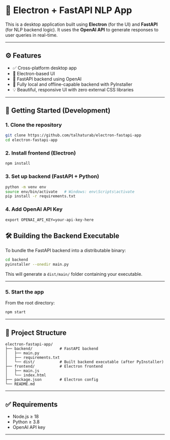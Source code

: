 # 🧠 Electron + FastAPI NLP App

This is a desktop application built using **Electron** (for the UI) and **FastAPI** (for NLP backend logic). It uses the **OpenAI API** to generate responses to user queries in real-time.

---

## ⚙️ Features

- ✅ Cross-platform desktop app
- 🎯 Electron-based UI
- 🚀 FastAPI backend using OpenAI
- 🧩 Fully local and offline-capable backend with PyInstaller
- 💡 Beautiful, responsive UI with zero external CSS libraries

---

## 🚀 Getting Started (Development)

### 1. Clone the repository

```bash
git clone https://github.com/talhaturab/electron-fastapi-app
cd electron-fastapi-app
```

### 2. Install frontend (Electron)

```bash
npm install
```

### 3. Set up backend (FastAPI + Python)

```bash
python -m venv env
source env/bin/activate   # Windows: env\Scripts\activate
pip install -r requirements.txt
```

### 4. Add OpenAI API Key

```
export OPENAI_API_KEY=your-api-key-here
```

## 🛠 Building the Backend Executable

To bundle the FastAPI backend into a distributable binary:

```bash
cd backend
pyinstaller --onedir main.py
```

This will generate a `dist/main/` folder containing your executable.

---

### 5. Start the app

From the root directory:

```bash
npm start
```

---

## 🧠 Project Structure

```
electron-fastapi-app/
├── backend/            # FastAPI backend
│   ├── main.py
│   ├── requirements.txt
│   └── dist/           # Built backend executable (after PyInstaller)
├── frontend/           # Electron frontend
│   ├── main.js
│   └── index.html
├── package.json        # Electron config
└── README.md
```

---

## ✅ Requirements

- Node.js ≥ 18
- Python ≥ 3.8
- OpenAI API key

---